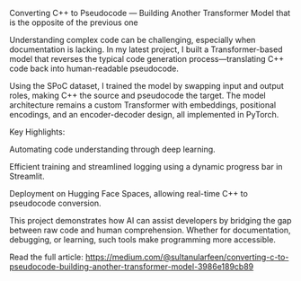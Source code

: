 Converting C++ to Pseudocode — Building Another Transformer Model that is the opposite of the previous one



Understanding complex code can be challenging, especially when documentation is lacking. In my latest project, I built a Transformer-based model that reverses the typical code generation process—translating C++ code back into human-readable pseudocode.



Using the SPoC dataset, I trained the model by swapping input and output roles, making C++ the source and pseudocode the target. The model architecture remains a custom Transformer with embeddings, positional encodings, and an encoder-decoder design, all implemented in PyTorch.



Key Highlights:

Automating code understanding through deep learning.

Efficient training and streamlined logging using a dynamic progress bar in Streamlit.

Deployment on Hugging Face Spaces, allowing real-time C++ to pseudocode conversion.

This project demonstrates how AI can assist developers by bridging the gap between raw code and human comprehension. Whether for documentation, debugging, or learning, such tools make programming more accessible.



Read the full article: https://medium.com/@sultanularfeen/converting-c-to-pseudocode-building-another-transformer-model-3986e189cb89

